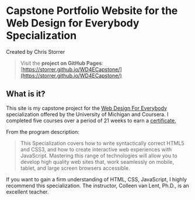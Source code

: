 # Capstone Portfolio Website for the Web Design for Everybody Specialization
Created by Chris Storrer
>Visit the **project on GitHub Pages**: [https://storrer.github.io/WD4ECapstone/](https://storrer.github.io/WD4ECapstone/)
## What is it?
This site is my capstone project for the [Web Design For Everybody](https://www.coursera.org/specializations/web-design) specialization offered by the University of Michigan and Coursera. I completed five courses over a period of 21 weeks to earn a [certificate.](https://coursera.org/share/903617d54a9ab0e149dbd43785b8c78a)

From the program description:
>This Specialization covers how to write syntactically correct HTML5 and CSS3, and how to create interactive web experiences with JavaScript. Mastering this range of technologies will allow you to develop high quality web sites that, work seamlessly on mobile, tablet, and large screen browsers accessible.

If you want to gain a firm understanding of HTML, CSS, JavaScript, I highly recommend this specialization. The instructor, Colleen van Lent, Ph.D., is an excellent teacher.
